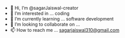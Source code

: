 - 👋 Hi, I’m @sagarJaiswal-creator
- 👀 I’m interested in ... coding 
- 🌱 I’m currently learning ... software development
- 💞️ I’m looking to collaborate on ...
- 📫 How to reach me ... sagarjaiswal310@gmail.com

<!---
sagarJaiswal-creator/sagarJaiswal-creator is a ✨ special ✨ repository because its `README.md` (this file) appears on your GitHub profile.
You can click the Preview link to take a look at your changes.
--->
